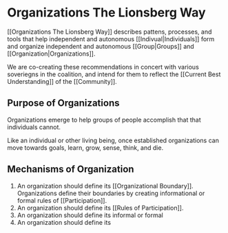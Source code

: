 # Organizations The Lionsberg Way
[[Organizations The Lionsberg Way]] describes pattens, processes, and tools that help independent and autonomous [[Indivual|Individuals]] form and organize independent and autonomous [[Group|Groups]] and [[Organization|Organizations]]. 

We are co-creating these recommendations in concert with various soveriegns in the coalition, and intend for them to reflect the [[Current Best Understanding]] of the [[Community]]. 

## Purpose of Organizations
Organizations emerge to help groups of people accomplish that that individuals cannot. 

Like an individual or other living being, once established organizations can move towards goals, learn, grow, sense, think, and die. 

## Mechanisms of Organization
1. An organization should define its [[Organizational Boundary]]. Organizations define their boundaries by creating informational or formal rules of [[Participation]]. 
2. An organization should define its [[Rules of Participation]]. 
3. An organization should define its informal or formal 
4. An organization should define its 


